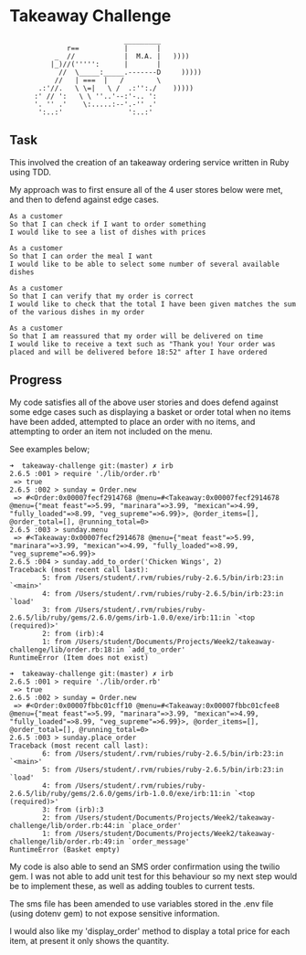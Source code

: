 Takeaway Challenge
==================
```
                            _________
              r==           |       |
           _  //            |  M.A. |   ))))
          |_)//(''''':      |       |
            //  \_____:_____.-------D     )))))
           //   | ===  |   /        \
       .:'//.   \ \=|   \ /  .:'':./    )))))
      :' // ':   \ \ ''..'--:'-.. ':
      '. '' .'    \:.....:--'.-'' .'
       ':..:'                ':..:'

 ```

Task
-------

This involved the creation of an takeaway ordering service written in Ruby using TDD.

My approach was to first ensure all of the 4 user stores below were met, and then to defend against edge cases.

```
As a customer
So that I can check if I want to order something
I would like to see a list of dishes with prices

As a customer
So that I can order the meal I want
I would like to be able to select some number of several available dishes

As a customer
So that I can verify that my order is correct
I would like to check that the total I have been given matches the sum of the various dishes in my order

As a customer
So that I am reassured that my order will be delivered on time
I would like to receive a text such as "Thank you! Your order was placed and will be delivered before 18:52" after I have ordered
```

Progress
---------

My code satisfies all of the above user stories and does defend against some edge cases such as displaying a basket or order total when no items have been added, attempted to place an order with no items, and attempting to order an item not included on the menu.

See examples below;

```
➜  takeaway-challenge git:(master) ✗ irb
2.6.5 :001 > require './lib/order.rb'
 => true
2.6.5 :002 > sunday = Order.new
 => #<Order:0x00007fecf2914768 @menu=#<Takeaway:0x00007fecf2914678 @menu={"meat feast"=>5.99, "marinara"=>3.99, "mexican"=>4.99, "fully_loaded"=>8.99, "veg_supreme"=>6.99}>, @order_items=[], @order_total=[], @running_total=0>
2.6.5 :003 > sunday.menu
 => #<Takeaway:0x00007fecf2914678 @menu={"meat feast"=>5.99, "marinara"=>3.99, "mexican"=>4.99, "fully_loaded"=>8.99, "veg_supreme"=>6.99}>
2.6.5 :004 > sunday.add_to_order('Chicken Wings', 2)
Traceback (most recent call last):
        5: from /Users/student/.rvm/rubies/ruby-2.6.5/bin/irb:23:in `<main>'
        4: from /Users/student/.rvm/rubies/ruby-2.6.5/bin/irb:23:in `load'
        3: from /Users/student/.rvm/rubies/ruby-2.6.5/lib/ruby/gems/2.6.0/gems/irb-1.0.0/exe/irb:11:in `<top (required)>'
        2: from (irb):4
        1: from /Users/student/Documents/Projects/Week2/takeaway-challenge/lib/order.rb:18:in `add_to_order'
RuntimeError (Item does not exist)
```

```
➜  takeaway-challenge git:(master) ✗ irb
2.6.5 :001 > require './lib/order.rb'
 => true
2.6.5 :002 > sunday = Order.new
 => #<Order:0x00007fbbc01cff10 @menu=#<Takeaway:0x00007fbbc01cfee8 @menu={"meat feast"=>5.99, "marinara"=>3.99, "mexican"=>4.99, "fully_loaded"=>8.99, "veg_supreme"=>6.99}>, @order_items=[], @order_total=[], @running_total=0>
2.6.5 :003 > sunday.place_order
Traceback (most recent call last):
        6: from /Users/student/.rvm/rubies/ruby-2.6.5/bin/irb:23:in `<main>'
        5: from /Users/student/.rvm/rubies/ruby-2.6.5/bin/irb:23:in `load'
        4: from /Users/student/.rvm/rubies/ruby-2.6.5/lib/ruby/gems/2.6.0/gems/irb-1.0.0/exe/irb:11:in `<top (required)>'
        3: from (irb):3
        2: from /Users/student/Documents/Projects/Week2/takeaway-challenge/lib/order.rb:44:in `place_order'
        1: from /Users/student/Documents/Projects/Week2/takeaway-challenge/lib/order.rb:49:in `order_message'
RuntimeError (Basket empty)
```

My code is also able to send an SMS order confirmation using the twilio gem. I was not able to add unit test for this behaviour so my next step would be to implement these, as well as adding toubles to current tests.

The sms file has been amended to use variables stored in the .env file (using dotenv gem) to not expose sensitive information. 

I would also like my 'display_order' method to display a total price for each item, at present it only shows the quantity.  
